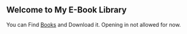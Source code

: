## Welcome to My E-Book Library
You can  Find  [Books](https://github.com/AnEndlessUniverse/Ebooks-Library/find/master?q=) and Download it.
Opening in not allowed for now.




